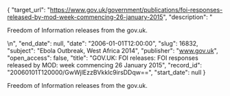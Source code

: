 {
  "target_url": "https://www.gov.uk/government/publications/foi-responses-released-by-mod-week-commencing-26-january-2015", 
  "description": "<p>Freedom of Information releases from the gov.uk.</p>\n", 
  "end_date": null, 
  "date": "2006-01-01T12:00:00", 
  "slug": 16832, 
  "subject": "Ebola Outbreak, West Africa 2014", 
  "publisher": "www.gov.uk", 
  "open_access": false, 
  "title": "GOV.UK: FOI releases: FOI responses released by MOD: week commencing 26 January 2015", 
  "record_id": "20060101T120000/GwWjlEzzBVkklc9irsDDqw==", 
  "start_date": null
}

<p>Freedom of Information releases from the gov.uk.</p>
